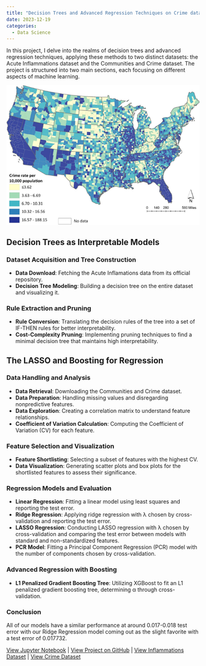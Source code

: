 ```yaml
---
title: "Decision Trees and Advanced Regression Techniques on Crime data"
date: 2023-12-19
categories:
  - Data Science
---
```


In this project, I delve into the realms of decision trees and advanced regression techniques, applying these methods to two distinct datasets: the Acute Inflammations dataset and the Communities and Crime dataset. The project is structured into two main sections, each focusing on different aspects of machine learning.

![Alt text for image](/assets/images/crime-data.png)

<!--more-->

## Decision Trees as Interpretable Models
### Dataset Acquisition and Tree Construction
- **Data Download**: Fetching the Acute Inflamations data from its official repository.
- **Decision Tree Modeling**: Building a decision tree on the entire dataset and visualizing it.

### Rule Extraction and Pruning
- **Rule Conversion**: Translating the decision rules of the tree into a set of IF-THEN rules for better interpretability.
- **Cost-Complexity Pruning**: Implementing pruning techniques to find a minimal decision tree that maintains high interpretability.

## The LASSO and Boosting for Regression
### Data Handling and Analysis
- **Data Retrieval**: Downloading the Communities and Crime dataset.
- **Data Preparation**: Handling missing values and disregarding nonpredictive features.
- **Data Exploration**: Creating a correlation matrix to understand feature relationships.
- **Coefficient of Variation Calculation**: Computing the Coefficient of Variation (CV) for each feature.

### Feature Selection and Visualization
- **Feature Shortlisting**: Selecting a subset of features with the highest CV.
- **Data Visualization**: Generating scatter plots and box plots for the shortlisted features to assess their significance.

### Regression Models and Evaluation
- **Linear Regression**: Fitting a linear model using least squares and reporting the test error.
- **Ridge Regression**: Applying ridge regression with λ chosen by cross-validation and reporting the test error.
- **LASSO Regression**: Conducting LASSO regression with λ chosen by cross-validation and comparing the test error between models with standard and non-standardized features.
- **PCR Model**: Fitting a Principal Component Regression (PCR) model with the number of components chosen by cross-validation.

### Advanced Regression with Boosting
- **L1 Penalized Gradient Boosting Tree**: Utilizing XGBoost to fit an L1 penalized gradient boosting tree, determining α through cross-validation.

### Conclusion
All of our models have a similar performance at around 0.017-0.018 test error with our Ridge Regression model coming out as the slight favorite with a test error of 0.017732.

[View Jupyter Notebook](https://nbviewer.org/github/Payapulli/Payapulli.github.io/blob/main/jupyter-notebooks/crime-lasso-boosting.ipynb) |
[View Project on GitHub](https://github.com/Payapulli/communities-crime-prediction) |
[View Inflammations Dataset](https://archive.ics.uci.edu/ml/datasets/Acute+Inflammations) |
[View Crime Dataset](https://archive.ics.uci.edu/ml/datasets/Communities+and+Crime)